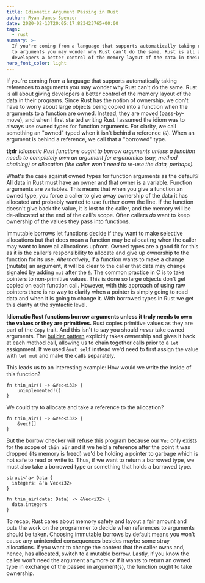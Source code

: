 ```yaml
---
title: Idiomatic Argument Passing in Rust
author: Ryan James Spencer
date: 2020-02-13T20:05:17.823423765+00:00
tags:
  - rust
summary: >-
  If you're coming from a language that supports automatically taking references
  to arguments you may wonder why Rust can't do the same. Rust is all about giving
  developers a better control of the memory layout of the data in their programs.
hero_font_color: light
---
```


If you're coming from a language that supports automatically taking references
to arguments you may wonder why Rust can't do the same. Rust is all about giving
developers a better control of the memory layout of the data in their programs.
Since Rust has the notion of ownership, we don't have to worry about large
objects being copied into a function when the arguments to a function are owned.
Instead, they are moved (pass-by-move), and when I first started writing Rust I
assumed the idiom was to always use owned types for function arguments. For
clarity, we call something an "owned" typed when it isn't behind a reference
(`&`). When an argument is behind a reference, we call that a "borrowed" type.

**tl;dr**
_Idiomatic Rust functions ought to borrow arguments unless a function needs to
completely own an argument for ergonomics (say, method chaining) or allocation
(the caller won't need to re-use the data, perhaps)._

What's the case against owned types for function arguments as the default? All
data in Rust must have an owner and that owner is a variable. Function arguments
are variables. This means that when you give a function an owned type, you force
a caller to give away ownership of the data it has allocated and probably wanted
to use further down the line. If the function doesn't give back the value, it is
lost to the caller, and the memory will be de-allocated at the end of the call's
scope. Often callers _do_ want to keep ownership of the values they pass into
functions.

Immutable borrows let functions decide if they want to make selective
allocations but that does mean a function may be allocating when the caller may
want to know all allocations upfront. Owned types are a good fit for this as it
is the caller's responsibility to allocate and give up ownership to the function
for its use. _Alternatively_, if a function wants to make a change (mutate) an
argument, it will be clear to the caller that data may change signaled by adding
`mut` after the `&`. The common practice in C is to take pointers to
non-primitive values. This is done so large objects don't get copied on each
function call. However, with this approach of using raw pointers there is no way
to clarify when a pointer is simply going to read data and when it is going to
change it. With borrowed types in Rust we get this clarity at the syntactic
level.

**Idiomatic Rust functions borrow arguments unless it truly needs to own the
values or they are primitives.** Rust copies primitive values as they are part
of the `Copy` trait. And this isn't to say you should _never_ take owned
arguments. The [builder
pattern](https://doc.rust-lang.org/1.0.0/style/ownership/builders.html)
explicitly takes ownership and gives it back at each method call, allowing us to
chain together calls prior to a `let` assignment. If we used `&mut self` instead
we'd need to first assign the value with `let mut` and make the calls
separately.

This leads us to an interesting example: How would we write the inside of this
function?

```
fn thin_air() -> &Vec<i32> {
    unimplemented!()
}
```

We could try to allocate and take a reference to the allocation?

```
fn thin_air() -> &Vec<i32> {
    &vec![]
}
```

But the borrow checker will refuse this program because our `Vec` only exists
for the scope of `thin_air` and if we held a reference after the point it was
dropped (its memory is freed) we'd be holding a pointer to garbage which is not
safe to read or write to. Thus, if we want to return a borrowed type, we must
also take a borrowed type or something that holds a borrowed type.

```
struct<'a> Data {
  integers: &'a Vec<i32>
}

fn thin_air(data: Data) -> &Vec<i32> {
  data.integers
}
```

To recap, Rust cares about memory safety and layout a fair amount and puts the
work on the programmer to decide when references to arguments should be taken.
Choosing immutable borrows by default means you won't cause any unintended
consequences besides maybe some stray allocations. If you want to change the
content that the caller owns and, hence, has allocated, switch to a mutable
borrow. Lastly, if you know the caller won't need the argument anymore or if it
wants to return an owned type in exchange of the passed in argument(s), the
function ought to take ownership.
